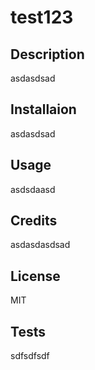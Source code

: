 # test123
## Description
asdasdsad
## Installaion
asdasdsad
## Usage
asdsdaasd
## Credits
asdasdasdsad
## License
MIT
## Tests
sdfsdfsdf
